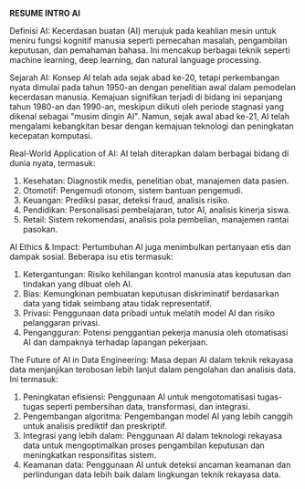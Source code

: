 **RESUME INTRO AI**

Definisi AI:
Kecerdasan buatan (AI) merujuk pada keahlian mesin untuk meniru fungsi kognitif manusia seperti pemecahan masalah, pengambilan keputusan, dan pemahaman bahasa. Ini mencakup berbagai teknik seperti machine learning, deep learning, dan natural language processing.

Sejarah AI:
Konsep AI telah ada sejak abad ke-20, tetapi perkembangan nyata dimulai pada tahun 1950-an dengan penelitian awal dalam pemodelan kecerdasan manusia. Kemajuan signifikan terjadi di bidang ini sepanjang tahun 1980-an dan 1990-an, meskipun diikuti oleh periode stagnasi yang dikenal sebagai "musim dingin AI". Namun, sejak awal abad ke-21, AI telah mengalami kebangkitan besar dengan kemajuan teknologi dan peningkatan kecepatan komputasi.

Real-World Application of AI:
AI telah diterapkan dalam berbagai bidang di dunia nyata, termasuk:
1. Kesehatan: Diagnostik medis, penelitian obat, manajemen data pasien.
2. Otomotif: Pengemudi otonom, sistem bantuan pengemudi.
3. Keuangan: Prediksi pasar, deteksi fraud, analisis risiko.
4. Pendidikan: Personalisasi pembelajaran, tutor AI, analisis kinerja siswa.
5. Retail: Sistem rekomendasi, analisis pola pembelian, manajemen rantai pasokan.

AI Ethics & Impact:
Pertumbuhan AI juga menimbulkan pertanyaan etis dan dampak sosial. Beberapa isu etis termasuk:
1. Ketergantungan: Risiko kehilangan kontrol manusia atas keputusan dan tindakan yang dibuat oleh AI.
2. Bias: Kemungkinan pembuatan keputusan diskriminatif berdasarkan data yang tidak seimbang atau tidak representatif.
3. Privasi: Penggunaan data pribadi untuk melatih model AI dan risiko pelanggaran privasi.
4. Pengangguran: Potensi penggantian pekerja manusia oleh otomatisasi AI dan dampaknya terhadap lapangan pekerjaan.

The Future of AI in Data Engineering:
Masa depan AI dalam teknik rekayasa data menjanjikan terobosan lebih lanjut dalam pengolahan dan analisis data. Ini termasuk:
1. Peningkatan efisiensi: Penggunaan AI untuk mengotomatisasi tugas-tugas seperti pembersihan data, transformasi, dan integrasi.
2. Pengembangan algoritma: Pengembangan model AI yang lebih canggih untuk analisis prediktif dan preskriptif.
3. Integrasi yang lebih dalam: Penggunaan AI dalam teknologi rekayasa data untuk mengoptimalkan proses pengambilan keputusan dan meningkatkan responsifitas sistem.
4. Keamanan data: Penggunaan AI untuk deteksi ancaman keamanan dan perlindungan data lebih baik dalam lingkungan teknik rekayasa data.